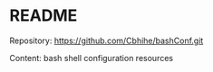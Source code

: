 # README #

Repository: https://github.com/Cbhihe/bashConf.git

Content:    bash shell configuration resources
